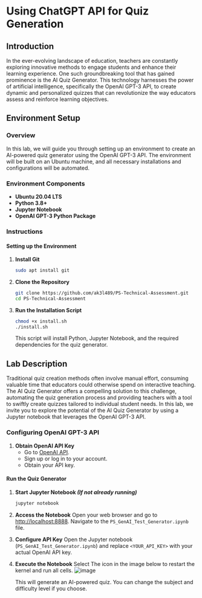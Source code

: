# Using ChatGPT API for Quiz Generation

## Introduction 
In the ever-evolving landscape of education, teachers are constantly exploring innovative methods to engage students and enhance their learning experience. One such groundbreaking tool that has gained prominence is the AI Quiz Generator. This technology harnesses the power of artificial intelligence, specifically the OpenAI GPT-3 API, to create dynamic and personalized quizzes that can revolutionize the way educators assess and reinforce learning objectives.

## Environment Setup

### Overview
In this lab, we will guide you through setting up an environment to create an AI-powered quiz generator using the OpenAI GPT-3 API. The environment will be built on an Ubuntu machine, and all necessary installations and configurations will be automated.

### Environment Components
- **Ubuntu 20.04 LTS**
- **Python 3.8+**
- **Jupyter Notebook**
- **OpenAI GPT-3 Python Package**

### Instructions

#### Setting up the Environment

1. **Install Git**
   ```bash
   sudo apt install git
   ```
   
3. **Clone the Repository**
   ```bash
   git clone https://github.com/ak3l489/PS-Technical-Assessment.git
   cd PS-Technical-Assessment
   ```

4. **Run the Installation Script**
   ```bash
   chmod +x install.sh
   ./install.sh
   ```
   This script will install Python, Jupyter Notebook, and the required dependencies for the quiz generator.

## Lab Description
Traditional quiz creation methods often involve manual effort, consuming valuable time that educators could otherwise spend on interactive teaching. The AI Quiz Generator offers a compelling solution to this challenge, automating the quiz generation process and providing teachers with a tool to swiftly create quizzes tailored to individual student needs. In this lab, we invite you to explore the potential of the AI Quiz Generator by using a Jupyter notebook that leverages the OpenAI GPT-3 API. 

### Configuring OpenAI GPT-3 API

1. **Obtain OpenAI API Key**
   - Go to [OpenAI API](https://beta.openai.com/signup/).
   - Sign up or log in to your account.
   - Obtain your API key.

#### Run the Quiz Generator

1. **Start Jupyter Notebook *(If not already running)***
   ```bash
   jupyter notebook
   ```

2. **Access the Notebook**
   Open your web browser and go to [http://localhost:8888](http://localhost:8888). Navigate to the `PS_GenAI_Test_Generator.ipynb` file.

3. **Configure API Key**
   Open the Jupyter notebook (`PS_GenAI_Test_Generator.ipynb`) and replace `<YOUR_API_KEY>` with your actual OpenAI API key.   

4. **Execute the Notebook**
   Select The icon in the image below to restart the kernel and run all cells.
   ![image](https://github.com/ak3l489/PS-Technical-Assessment/assets/65798312/8c45da4e-7e3c-4494-aca3-1232382e6e33)

   This will generate an AI-powered quiz.
   You can change the subject and difficulty level if you choose.
